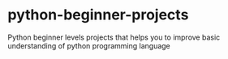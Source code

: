 # python-beginner-projects
Python beginner levels projects that helps you to improve basic understanding of python programming language
